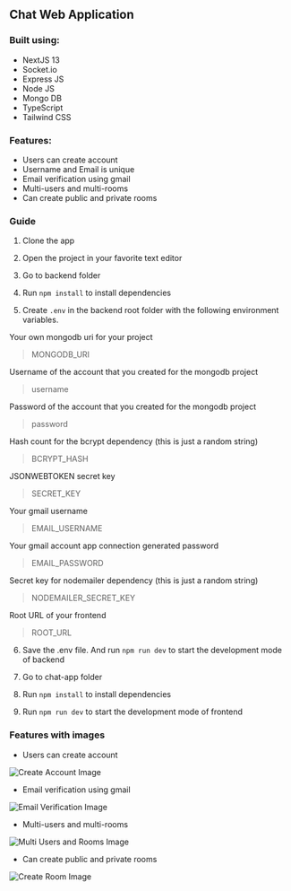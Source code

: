 ## Chat Web Application

### Built using:

- NextJS 13
- Socket.io
- Express JS
- Node JS
- Mongo DB
- TypeScript
- Tailwind CSS

### Features:

- Users can create account
- Username and Email is unique
- Email verification using gmail
- Multi-users and multi-rooms
- Can create public and private rooms

### Guide

1. Clone the app

2. Open the project in your favorite text editor

3. Go to backend folder

4. Run `npm install` to install dependencies

5. Create `.env` in the backend root folder with the following environment variables.

Your own mongodb uri for your project

> MONGODB_URI

Username of the account that you created for the mongodb project

> username

Password of the account that you created for the mongodb project

> password

Hash count for the bcrypt dependency (this is just a random string)

> BCRYPT_HASH

JSONWEBTOKEN secret key

> SECRET_KEY

Your gmail username

> EMAIL_USERNAME

Your gmail account app connection generated password

> EMAIL_PASSWORD

Secret key for nodemailer dependency (this is just a random string)

> NODEMAILER_SECRET_KEY

Root URL of your frontend

> ROOT_URL

6. Save the .env file. And run `npm run dev` to start the development mode of backend

7. Go to chat-app folder

8. Run `npm install` to install dependencies

9. Run `npm run dev` to start the development mode of frontend

### Features with images

- Users can create account

![Create Account Image](./readme%20assets/create-account.jpg)

- Email verification using gmail

![Email Verification Image](./readme%20assets/verify-email.jpg)

- Multi-users and multi-rooms

![Multi Users and Rooms Image](./readme%20assets/multi.jpg)

- Can create public and private rooms

![Create Room Image](./readme%20assets/create-room.jpg)
